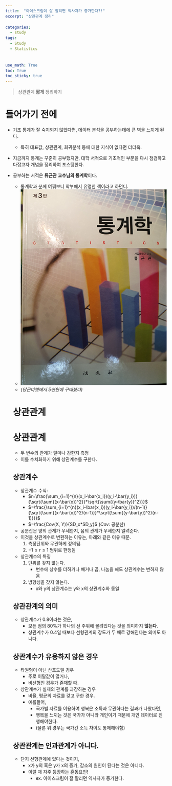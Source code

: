 ```yaml
---
title:  "아이스크림이 잘 팔리면 익사자가 증가한다?!"
excerpt: "상관관계 정리"

categories:
  - study
tags:
  - Study
  - Statistics


use_math: True
toc: True
toc_sticky: true
---
```

> 상관관계 **짧게** 정리하기

# 들어가기 전에
* 기초 통계가 잘 숙지되지 않았다면, 데이터 분석을 공부하는데에 큰 벽을 느끼게 된다.
  * 특히 대표값, 상관관계, 회귀분석 등에 대한 지식이 없다면 더더욱.
* 지금까지 통계는 꾸준히 공부했지만, 대학 서적으로 기초적인 부분을 다시 점검하고 다잡고자 개념을 정리하여 포스팅한다.
* 공부하는 서적은 **류근관 교수님의 통계학**이다.
  * 통계학과 분께 여쭤보니 학부에서 유명한 책이라고 하던디.
  * ![이미지](/assets/images/statistics_light/bookcover.jpg)
  * *(당근마켓에서 5천원에 구매했다)*

  # 상관관계

  # 상관관계

  - 두 변수의 관계가 얼마나 강한지 측정
  - 이를 수치화하기 위해 상관계수를 구한다.

  ## 상관계수

  - 상관계수 수식:
      - $r=\frac{\sum_{i=1}^{n}(x_i-\bar{x_i})(y_i-\bar{y_i})}{\sqrt{\sum{(x-\bar{x})^2}}*\sqrt{\sum{(y-\bar{y})^2}}}$
      - $=\frac{\sum_{i=1}^{n}(x_i-\bar{x_i})(y_i-\bar{y_i})/(n-1)}{\sqrt{\sum{(x-\bar{x})^2/(n-1)}}*\sqrt{\sum{(y-\bar{y})^2/(n-1)}}}$
      - $=\frac{Cov(X, Y)}{SD_x*SD_y}$ ($Cov$: 공분산)
  - 공분산은 양의 관계가 우세한지, 음의 관계가 우세한지 알려준다.
  - 이것을 상관계수로 변환하는 이유는, 아래와 같은 이유 때문.
      1. 측정단위와 무관하게 정의됨.
      2. $-1≤r≤1$ 범위로 한정됨
  - 상관계수의 특징
      1. 단위를 갖지 않는다.
          - 변수에 상수를 더하거나 빼거나 곱, 나눔을 해도 상관계수는 변하지 않음
      2. 방향성을 갖지 않는다.
          - x와 y의 상관계수는 y와 x의 상관계수와 동일

  ## 상관관계의 의미

  - 상관계수가 0.8이라는 것은,
      - 모든 점의 80%가 하나의 선 주위에 몰려있다는 것을 의미하지 **않는다**.
      - 상관계수가 0.4일 때보다 선형관계의 강도가 두 배로 강해진다는 의미도 아니다.

  ## 상관계수가 유용하지 않은 경우

  - 타원형이 아닌 산포도일 경우
      - 주로 이탈값이 많거나,
      - 비선형인 경우가 존재할 때.
  - 상관계수가 실제의 관계를 과장하는 경우
      - 비율, 평균의 자료를 갖고 구한 경우.
      - 예를들어,
          - 국가별 자료를 이용하여 행복은 소득과 무관하다는 결과가 나왔다면,
          - 행복을 느끼는 것은 국가가 아니라 개인이기 때문에 개인 데이터로 진행해야한다.
          - (물론 위 경우는 국가간 소득 차이도 통제해야함)

  ## 상관관계는 인과관계가 아니다.

  - 단지 선형관계에 있다는 것이지,
      - x가 y의 혹은 y가 x의 증가, 감소의 원인이 된다는 것은 아니다.
      - 이럴 때 자주 등장하는 혼동요인!
          - ex. 아이스크림이 잘 팔리면 익사자가 증가한다.

